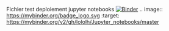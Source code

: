 Fichier test deploiement jupyter notebooks
[![Binder](https://mybinder.org/badge_logo.svg)](https://mybinder.org/v2/gh/lololh/Jupyter_notebooks/master)
.. image:: https://mybinder.org/badge_logo.svg
 :target: https://mybinder.org/v2/gh/lololh/Jupyter_notebooks/master
